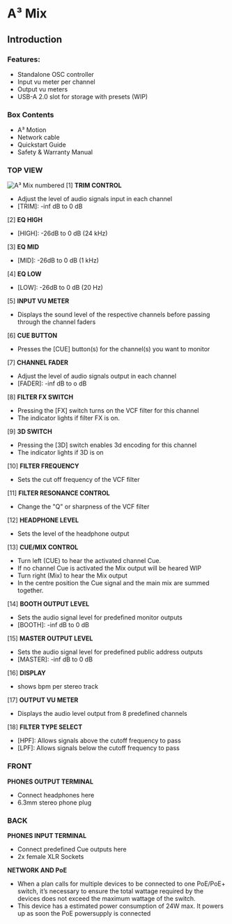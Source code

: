# A³ Mix

## Introduction

### Features:
- Standalone OSC controller
- Input vu meter per channel
- Output vu meters
- USB-A 2.0 slot for storage with presets (WIP)

### Box Contents
- A³ Motion
- Network cable
- Quickstart Guide
- Safety & Warranty Manual

### TOP VIEW
![A³ Mix numbered](https://doc.a3-audio.com/static/user/a3_systen_symbol_mix_numbered.png)
[1] **TRIM CONTROL**
- Adjust the level of audio signals input in each channel
- [TRIM]: -inf dB to 0 dB

[2] **EQ HIGH**
- [HIGH]: -26dB to 0 dB (24 kHz)

[3] **EQ MID**
- [MID]: -26dB to 0 dB (1 kHz)

[4] **EQ LOW**
- [LOW]: -26dB to 0 dB (20 Hz)

[5] **INPUT VU METER**
- Displays the sound level of the respective channels before passing through the channel faders

[6] **CUE BUTTON**
- Presses the [CUE] button(s) for the channel(s) you want to monitor

[7] **CHANNEL FADER**
- Adjust the level of audio signals output in each channel
- [FADER]: -inf dB to o dB

[8] **FILTER FX SWITCH**
- Pressing the [FX] switch turns on the VCF filter for this channel
- The indicator lights if filter FX is on.

[9]  **3D SWITCH**
- Pressing the [3D] switch enables 3d encoding for this channel
- The indicator lights if 3D is on

[10] **FILTER FREQUENCY**
- Sets the cut off frequency of the VCF filter

[11] **FILTER RESONANCE CONTROL**
- Change the "Q" or sharpness of the VCF filter

[12] **HEADPHONE LEVEL**
- Sets the level of the headphone output

[13] **CUE/MIX CONTROL**
- Turn left (CUE) to hear the activated channel Cue.
- If no channel Cue is activated the Mix output will be heared WIP
- Turn right (Mix) to hear the Mix output
- In the centre position the Cue signal and the main mix are summed together.

[14] **BOOTH OUTPUT LEVEL**
- Sets the audio signal level for predefined monitor outputs
- [BOOTH]: -inf dB to 0 dB

[15] **MASTER OUTPUT LEVEL**
- Sets the audio signal level for predefined public address outputs
- [MASTER]: -inf dB to 0 dB

[16] **DISPLAY**
- shows bpm per stereo track

[17] **OUTPUT VU METER**
- Displays the audio level output from 8 predefined channels

[18] **FILTER TYPE SELECT**
- [HPF]: Allows signals above the cutoff frequency to pass
- [LPF]: Allows signals below the cutoff frequency to pass

### FRONT
**PHONES OUTPUT TERMINAL**
- Connect headphones here
- 6.3mm stereo phone plug

### BACK
**PHONES INPUT TERMINAL**
- Connect predefined Cue outputs here
-  2x female XLR Sockets

**NETWORK AND PoE**
- When a plan calls for multiple devices to be connected to one PoE/PoE+ switch, it’s necessary to ensure the total wattage required by the devices does not exceed the maximum wattage of the switch.
- This device has a  estimated power consumption of 24W max. It powers up as soon the PoE powersupply is connected